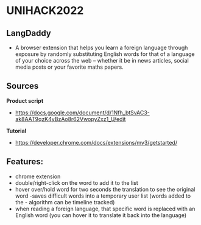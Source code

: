 # UNIHACK2022 #
## LangDaddy ##
- A browser extension that helps you learn a foreign language through exposure by randomly substituting English words for that of a language of your choice across the web – whether it be in news articles, social media posts or your favorite maths papers. 
## Sources ##
**Product script**
- https://docs.google.com/document/d/1Nfh_btSvAC3-ak8AAT9qzK4yBzAo8r62VwopyZxz1_U/edit


**Tutorial**
- https://developer.chrome.com/docs/extensions/mv3/getstarted/      
## Features: ##
- chrome extension
- double/right-click on the word to add it to the list
- hover over/hold word for two seconds the translation to see the original word -saves difficult words into a temporary user list (words added to the - algorithm can be timeline tracked)
- when reading a foreign language, that specific word is replaced with an English word (you can hover it to translate it back into the language)
